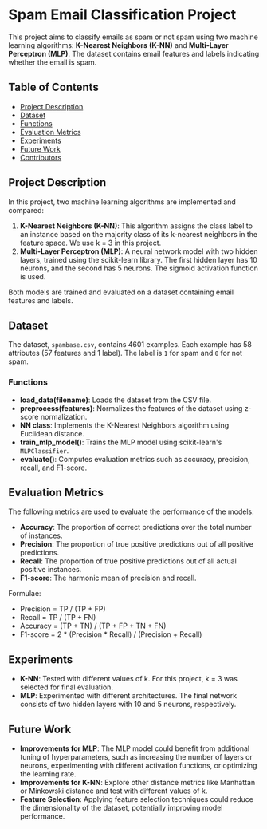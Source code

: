 # Spam Email Classification Project

This project aims to classify emails as spam or not spam using two machine learning algorithms: **K-Nearest Neighbors (K-NN)** and **Multi-Layer Perceptron (MLP)**. The dataset contains email features and labels indicating whether the email is spam.

## Table of Contents
- [Project Description](#project-description)
- [Dataset](#dataset)
- [Functions](#functions)
- [Evaluation Metrics](#evaluation-metrics)
- [Experiments](#experiments)
- [Future Work](#future-work)
- [Contributors](#contributors)

## Project Description

In this project, two machine learning algorithms are implemented and compared:
1. **K-Nearest Neighbors (K-NN)**: This algorithm assigns the class label to an instance based on the majority class of its k-nearest neighbors in the feature space. We use k = 3 in this project.
2. **Multi-Layer Perceptron (MLP)**: A neural network model with two hidden layers, trained using the scikit-learn library. The first hidden layer has 10 neurons, and the second has 5 neurons. The sigmoid activation function is used.

Both models are trained and evaluated on a dataset containing email features and labels.

## Dataset

The dataset, `spambase.csv`, contains 4601 examples. Each example has 58 attributes (57 features and 1 label). The label is `1` for spam and `0` for not spam.


### Functions

- **load_data(filename)**: Loads the dataset from the CSV file.
- **preprocess(features)**: Normalizes the features of the dataset using z-score normalization.
- **NN class**: Implements the K-Nearest Neighbors algorithm using Euclidean distance.
- **train_mlp_model()**: Trains the MLP model using scikit-learn's `MLPClassifier`.
- **evaluate()**: Computes evaluation metrics such as accuracy, precision, recall, and F1-score.


## Evaluation Metrics

The following metrics are used to evaluate the performance of the models:

- **Accuracy**: The proportion of correct predictions over the total number of instances.
- **Precision**: The proportion of true positive predictions out of all positive predictions.
- **Recall**: The proportion of true positive predictions out of all actual positive instances.
- **F1-score**: The harmonic mean of precision and recall.

Formulae:
- Precision = TP / (TP + FP)
- Recall = TP / (TP + FN)
- Accuracy = (TP + TN) / (TP + FP + TN + FN)
- F1-score = 2 * (Precision * Recall) / (Precision + Recall)


## Experiments

- **K-NN**: Tested with different values of k. For this project, k = 3 was selected for final evaluation.
- **MLP**: Experimented with different architectures. The final network consists of two hidden layers with 10 and 5 neurons, respectively.

## Future Work

- **Improvements for MLP**: The MLP model could benefit from additional tuning of hyperparameters, such as increasing the number of layers or neurons, experimenting with different activation functions, or optimizing the learning rate.
- **Improvements for K-NN**: Explore other distance metrics like Manhattan or Minkowski distance and test with different values of k.
- **Feature Selection**: Applying feature selection techniques could reduce the dimensionality of the dataset, potentially improving model performance.


